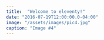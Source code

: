 ```yaml
---
title:  "Welcome to eleventy!"
date: "2016-07-19T12:00:00.0-04:00"
image: "/assets/images/pic4.jpg"
caption: "Image #4"
---
```

